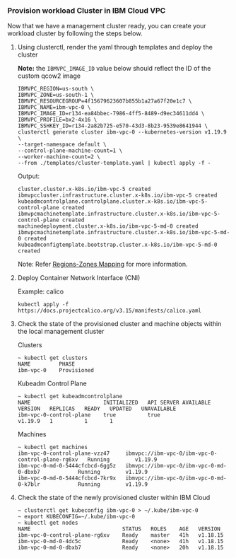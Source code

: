 ### Provision workload Cluster in IBM Cloud VPC

Now that we have a management cluster ready, you can create your workload cluster by 
following the steps below. 

1. Using clusterctl, render the yaml through templates and deploy the cluster

    **Note:** the `IBMVPC_IMAGE_ID` value below should reflect the ID of the custom qcow2 image

    ```console
    IBMVPC_REGION=us-south \
    IBMVPC_ZONE=us-south-1 \
    IBMVPC_RESOURCEGROUP=4f15679623607b855b1a27a67f20e1c7 \
    IBMVPC_NAME=ibm-vpc-0 \
    IBMVPC_IMAGE_ID=r134-ea84bbec-7986-4ff5-8489-d9ec34611dd4 \
    IBMVPC_PROFILE=bx2-4x16 \
    IBMVPC_SSHKEY_ID=r134-2a82b725-e570-43d3-8b23-9539e8641944 \
    clusterctl generate cluster ibm-vpc-0 --kubernetes-version v1.19.9 \
    --target-namespace default \
    --control-plane-machine-count=1 \
    --worker-machine-count=2 \
    --from ./templates/cluster-template.yaml | kubectl apply -f -
    ```

    Output:
    ```console
    cluster.cluster.x-k8s.io/ibm-vpc-5 created
    ibmvpccluster.infrastructure.cluster.x-k8s.io/ibm-vpc-5 created
    kubeadmcontrolplane.controlplane.cluster.x-k8s.io/ibm-vpc-5-control-plane created
    ibmvpcmachinetemplate.infrastructure.cluster.x-k8s.io/ibm-vpc-5-control-plane created
    machinedeployment.cluster.x-k8s.io/ibm-vpc-5-md-0 created
    ibmvpcmachinetemplate.infrastructure.cluster.x-k8s.io/ibm-vpc-5-md-0 created
    kubeadmconfigtemplate.bootstrap.cluster.x-k8s.io/ibm-vpc-5-md-0 created
    ```

    Note: Refer [Regions-Zones Mapping](/reference/regions-zones-mapping.html) for more information.

2. Deploy Container Network Interface (CNI)

    Example: calico
    ```console
    kubectl apply -f https://docs.projectcalico.org/v3.15/manifests/calico.yaml
    ```


3. Check the state of the provisioned cluster and machine objects within the local management cluster

    Clusters
    ```console
    ~ kubectl get clusters
    NAME         PHASE
    ibm-vpc-0    Provisioned
    ```

    Kubeadm Control Plane
    ```console
    ~ kubectl get kubeadmcontrolplane
    NAME                       INITIALIZED   API SERVER AVAILABLE   VERSION   REPLICAS   READY   UPDATED   UNAVAILABLE
    ibm-vpc-0-control-plane    true          true                   v1.19.9   1          1       1
    ```

    Machines
    ```console
    ~ kubectl get machines
    ibm-vpc-0-control-plane-vzz47     ibmvpc://ibm-vpc-0/ibm-vpc-0-control-plane-rg6xv   Running        v1.19.9
    ibm-vpc-0-md-0-5444cfcbcd-6gg5z   ibmvpc://ibm-vpc-0/ibm-vpc-0-md-0-dbxb7            Running        v1.19.9
    ibm-vpc-0-md-0-5444cfcbcd-7kr9x   ibmvpc://ibm-vpc-0/ibm-vpc-0-md-0-k7blr            Running        v1.19.9
    ```

4.  Check the state of the newly provisioned cluster within IBM Cloud

    ```console
    ~ clusterctl get kubeconfig ibm-vpc-0 > ~/.kube/ibm-vpc-0
    ~ export KUBECONFIG=~/.kube/ibm-vpc-0
    ~ kubectl get nodes
    NAME                             STATUS   ROLES    AGE   VERSION
    ibm-vpc-0-control-plane-rg6xv    Ready    master   41h   v1.18.15
    ibm-vpc-0-md-0-4dc5c             Ready    <none>   41h   v1.18.15
    ibm-vpc-0-md-0-dbxb7             Ready    <none>   20h   v1.18.15
    ```

